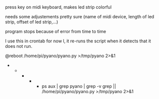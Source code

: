 press key on midi keyboard, makes led strip colorful

needs some adjustements pretty sure (name of midi device, length of led strip, offset of led strip,...)

program stops because of error from time to time

I use this in crontab for now l, it re-runs the script when it detects that it does not run.


@reboot /home/pi/pyano/pyano.py >/tmp/pyano 2>&1 
* * * * * ps aux | grep pyano | grep -v grep || /home/pi/pyano/pyano.py >/tmp/pyano 2>&1
